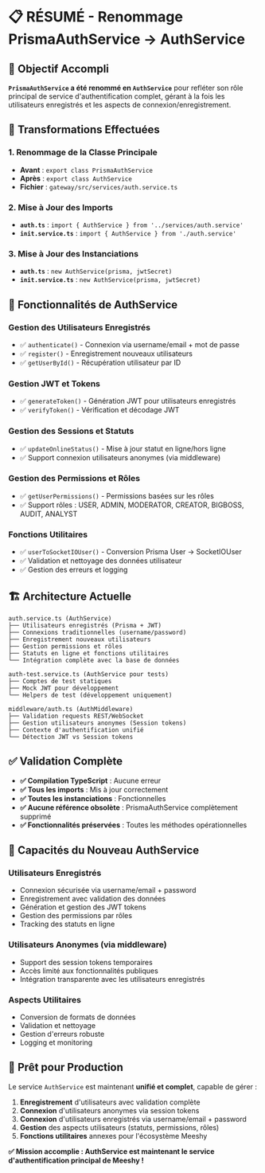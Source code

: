 # 📋 RÉSUMÉ - Renommage PrismaAuthService → AuthService

## 🎯 Objectif Accompli

**`PrismaAuthService` a été renommé en `AuthService`** pour refléter son rôle principal de service d'authentification complet, gérant à la fois les utilisateurs enregistrés et les aspects de connexion/enregistrement.

## 🔄 Transformations Effectuées

### 1. **Renommage de la Classe Principale**
- **Avant** : `export class PrismaAuthService`
- **Après** : `export class AuthService`
- **Fichier** : `gateway/src/services/auth.service.ts`

### 2. **Mise à Jour des Imports**
- **`auth.ts`** : `import { AuthService } from '../services/auth.service'`
- **`init.service.ts`** : `import { AuthService } from './auth.service'`

### 3. **Mise à Jour des Instanciations**
- **`auth.ts`** : `new AuthService(prisma, jwtSecret)`
- **`init.service.ts`** : `new AuthService(prisma, jwtSecret)`

## 🔧 Fonctionnalités de AuthService

### **Gestion des Utilisateurs Enregistrés**
- ✅ `authenticate()` - Connexion via username/email + mot de passe
- ✅ `register()` - Enregistrement nouveaux utilisateurs
- ✅ `getUserById()` - Récupération utilisateur par ID

### **Gestion JWT et Tokens**
- ✅ `generateToken()` - Génération JWT pour utilisateurs enregistrés
- ✅ `verifyToken()` - Vérification et décodage JWT

### **Gestion des Sessions et Statuts**
- ✅ `updateOnlineStatus()` - Mise à jour statut en ligne/hors ligne
- ✅ Support connexion utilisateurs anonymes (via middleware)

### **Gestion des Permissions et Rôles**
- ✅ `getUserPermissions()` - Permissions basées sur les rôles
- ✅ Support rôles : USER, ADMIN, MODERATOR, CREATOR, BIGBOSS, AUDIT, ANALYST

### **Fonctions Utilitaires**
- ✅ `userToSocketIOUser()` - Conversion Prisma User → SocketIOUser
- ✅ Validation et nettoyage des données utilisateur
- ✅ Gestion des erreurs et logging

## 🏗️ Architecture Actuelle

```
auth.service.ts (AuthService)
├── Utilisateurs enregistrés (Prisma + JWT)
├── Connexions traditionnelles (username/password)
├── Enregistrement nouveaux utilisateurs
├── Gestion permissions et rôles
├── Statuts en ligne et fonctions utilitaires
└── Intégration complète avec la base de données

auth-test.service.ts (AuthService pour tests)
├── Comptes de test statiques
├── Mock JWT pour développement
└── Helpers de test (développement uniquement)

middleware/auth.ts (AuthMiddleware)
├── Validation requests REST/WebSocket
├── Gestion utilisateurs anonymes (Session tokens)
├── Contexte d'authentification unifié
└── Détection JWT vs Session tokens
```

## ✅ Validation Complète

- **✅ Compilation TypeScript** : Aucune erreur
- **✅ Tous les imports** : Mis à jour correctement
- **✅ Toutes les instanciations** : Fonctionnelles
- **✅ Aucune référence obsolète** : PrismaAuthService complètement supprimé
- **✅ Fonctionnalités préservées** : Toutes les méthodes opérationnelles

## 🎯 Capacités du Nouveau AuthService

### **Utilisateurs Enregistrés**
- Connexion sécurisée via username/email + password
- Enregistrement avec validation des données
- Génération et gestion des JWT tokens
- Gestion des permissions par rôles
- Tracking des statuts en ligne

### **Utilisateurs Anonymes** (via middleware)
- Support des session tokens temporaires
- Accès limité aux fonctionnalités publiques
- Intégration transparente avec les utilisateurs enregistrés

### **Aspects Utilitaires**
- Conversion de formats de données
- Validation et nettoyage
- Gestion d'erreurs robuste
- Logging et monitoring

## 🚀 Prêt pour Production

Le service `AuthService` est maintenant **unifié et complet**, capable de gérer :

1. **Enregistrement** d'utilisateurs avec validation complète
2. **Connexion** d'utilisateurs anonymes via session tokens
3. **Connexion** d'utilisateurs enregistrés via username/email + password
4. **Gestion** des aspects utilisateurs (statuts, permissions, rôles)
5. **Fonctions utilitaires** annexes pour l'écosystème Meeshy

**✅ Mission accomplie : AuthService est maintenant le service d'authentification principal de Meeshy !**

